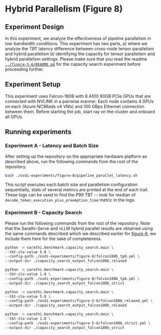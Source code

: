 # Hybrid Parallelism (Figure 8)

## Experiment Design

In this experiment, we analyze the effectiveness of pipeline parallelism in low-bandwidth conditions. This experiment has two parts, a) where we analyze the TBT latency difference between cross-node tensor parallelism and hybrid parallelism b) identifying the capacity for tensor parallelism and hybrid parallelism settings. Please make sure that you read the readme [`../figure-5-6/README.md`](../figure-5-6/README.md) for the capacity search experiment before proceeding further.

## Experiment Setup

This experiment uses Falcon-180B with 8 A100 80GB PCIe GPUs that are connected with NVLINK in a pairwise manner. Each node contains 4 GPUs on each (Azure NC96ads v4 VMs) and 100 GBps Ethernet connection between them. Before starting the job, start ray on the cluster and onboard all GPUs.

## Running experiments

### Experiment A - Latency and Batch Size

After setting up the repository on the appropriate hardware platform as described above, run the following commands from the root of the repository.

```sh
bash ./osdi-experiments/figure-8/pipeline_parallel_latency.sh
```

This script executes each batch size and parallelism configuration sequentially, stats of several metrics are printed at the end of each trail. These logs can be used to find the P99 TBT -- look for median of `decode_token_execution_plus_preemption_time` metric in the logs.

### Experiment B - Capacity Search

Please run the following commands from the root of the repository. Note that the Sarathi-Serve and vLLM hybrid parallel results are obtained using the same commands described which we described earlier for [figure-6](../figure-5-6/README.md), we include them here for the sake of completeness. 

```sh
python -m sarathi.benchmark.capacity_search.main \
--tbt-slo-value 5.0 \
--config-path ./osdi-experiments/figure-8/falcon180b_tp8.yml \
--output-dir ./capacity_search_output_falcon180b_relaxed

python -m sarathi.benchmark.capacity_search.main \
--tbt-slo-value 1.0 \
--config-path ./osdi-experiments/figure-8/falcon180b_tp8.yml \
--output-dir ./capacity_search_output_falcon180b_strict

python -m sarathi.benchmark.capacity_search.main \
--tbt-slo-value 5.0 \
--config-path ./osdi-experiments/figure-5-6/falcon180b_relaxed.yml \
--output-dir ./capacity_search_output_falcon180b_relaxed

python -m sarathi.benchmark.capacity_search.main \
--tbt-slo-value 1.0 \
--config-path ./osdi-experiments/figure-5-6/falcon180b_strict.yml \
--output-dir ./capacity_search_output_falcon180b_strict
```
